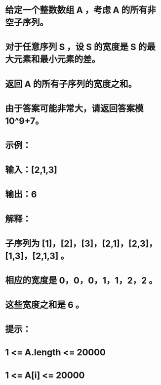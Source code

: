 # 给定一个整数数组 A ，考虑 A 的所有非空子序列。
# 对于任意序列 S ，设 S 的宽度是 S 的最大元素和最小元素的差。
# 返回 A 的所有子序列的宽度之和。
# 由于答案可能非常大，请返回答案模 10^9+7。
# 示例：
# 输入：[2,1,3]
# 输出：6
# 解释：
# 子序列为 [1]，[2]，[3]，[2,1]，[2,3]，[1,3]，[2,1,3] 。
# 相应的宽度是 0，0，0，1，1，2，2 。
# 这些宽度之和是 6 。
# 提示：
# 1 <= A.length <= 20000
# 1 <= A[i] <= 20000